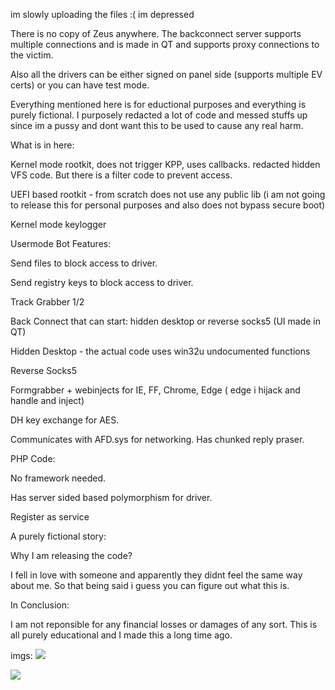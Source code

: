 im slowly uploading the files :( im depressed 

There is no copy of Zeus anywhere. The backconnect server supports multiple connections and is made in QT and supports proxy connections to the victim.

Also all the drivers can be either signed on panel side (supports multiple EV certs) or you can have test mode.

Everything mentioned here is for eductional purposes and everything is purely fictional. I purposely redacted a lot of code and messed stuffs up since im a pussy and dont want this to be used to cause any real harm.


What is in here:

Kernel mode rootkit, does not trigger KPP, uses callbacks. redacted hidden VFS code. But there is a filter code to prevent access. 

UEFI based rootkit - from scratch does not use any public lib (i am not going to release this for personal purposes and also does not bypass secure boot)

Kernel mode keylogger


Usermode Bot Features:

Send files to block access to driver.

Send registry keys to block access to driver.

Track Grabber 1/2

Back Connect that can start: hidden desktop or reverse socks5 (UI made in QT)

Hidden Desktop - the actual code uses win32u undocumented functions

Reverse Socks5

Formgrabber + webinjects for IE, FF, Chrome, Edge ( edge i  hijack and handle and inject)

DH key exchange for AES.

Communicates with AFD.sys for networking. Has chunked reply praser.


PHP Code:

No framework needed.

Has server sided based polymorphism for driver. 


Register as service



A purely fictional story:

Why I am releasing the code? 

I fell in love with someone and apparently they didnt feel the same way about me. So that being said i guess you can figure out what this is.



In Conclusion:

I am not reponsible for any financial losses or damages of any sort. This is all purely educational and I made this a long time ago.





imgs:
![](https://i.imgur.com/lNJqJ96.png)

![](https://i.imgur.com/1s6KJ7O.png)
